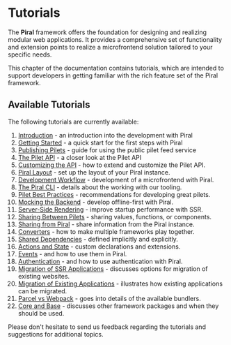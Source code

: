 # Tutorials

The **Piral** framework offers the foundation for designing and realizing modular web applications. It provides a comprehensive set of functionality and extension points to realize a microfrontend solution tailored to your specific needs.

This chapter of the documentation contains tutorials, which are intended to support developers in getting familiar with the rich feature set of the Piral framework.

## Available Tutorials

The following tutorials are currently available:

1. [Introduction](./01-introduction.md) - an introduction into the development with Piral
2. [Getting Started](./02-getting-started.md) - a quick start for the first steps with Piral
3. [Publishing Pilets](./03-publishing-pilets.md) - guide for using the public pilet feed service
4. [The Pilet API](./04-the-pilet-api.md) - a closer look at the Pilet API
5. [Customizing the API](./05-customizing-the-api.md) - how to extend and customize the Pilet API.
6. [Piral Layout](./06-piral-layout.md) - set up the layout of your Piral instance.
7. [Development Workflow](./07-development-workflow.md) - development of a microfrontend with Piral.
8. [The Piral CLI](./08-the-piral-cli.md) - details about the working with our tooling.
9. [Pilet Best Practices](./09-pilet-best-practices.md) - recommendations for developing great pilets.
10. [Mocking the Backend](./10-mock-backend.md) - develop offline-first with Piral.
11. [Server-Side Rendering](./11-server-side-rendering.md) - improve startup performance with SSR.
12. [Sharing Between Pilets](./12-sharing-between-pilets.md) - sharing values, functions, or components.
13. [Sharing from Piral](./13-sharing-from-piral.md) - share information from the Piral instance.
14. [Converters](./14-converters.md) - how to make multiple frameworks play together.
15. [Shared Dependencies](./15-share-dependencies.md) - defined implicitly and explicitly.
16. [Actions and State](./16-actions-and-state.md) - custom declarations and extensions.
17. [Events](./17-events.md) - and how to use them in Piral.
18. [Authentication](./18-authentication.md) - and how to use authentication with Piral.
19. [Migration of SSR Applications](./19-migrate-ssr.md) - discusses options for migration of existing websites.
20. [Migration of Existing Applications](./20-migrate-app.md) - illustrates how existing applications can be migrated.
21. [Parcel vs Webpack](./21-parcel-vs-webpack.md) - goes into details of the available bundlers.
22. [Core and Base](./22-core-and-base.md) - discusses other framework packages and when they should be used.

Please don't hesitate to send us feedback regarding the tutorials and suggestions for additional topics.
